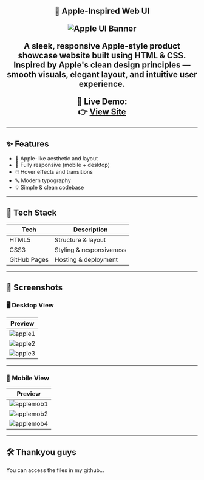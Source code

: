 <h2 align="center">🍏 Apple-Inspired Web UI

  ![Apple UI Banner](https://capsule-render.vercel.app/api?type=waving&color=gradient&height=200&section=header&text=Apple%20Inspired%20Web%20UI&fontSize=30&fontColor=ffffff)

A sleek, responsive Apple-style product showcase website built using HTML & CSS. Inspired by Apple's clean design principles — smooth visuals, elegant layout, and intuitive user experience.

🔗 **Live Demo:**  
👉 [View Site](https://aswinash05.github.io/Apple_inspired_web/)

---

## ✨ Features

- 🍎 Apple-like aesthetic and layout
- 📱 Fully responsive (mobile + desktop)
- 🖱️ Hover effects and transitions
- 🔤 Modern typography
- 💡 Simple & clean codebase

---

## 🚀 Tech Stack

| Tech     | Description               |
|----------|---------------------------|
| HTML5    | Structure & layout         |
| CSS3     | Styling & responsiveness   |
| GitHub Pages | Hosting & deployment     |

---

## 📸 Screenshots

### 🖥️ Desktop View

| Preview |
|--------|
| ![apple1](https://github.com/user-attachments/assets/def6488e-4753-40e7-90ee-99f565a148c1) |
| ![apple2](https://github.com/user-attachments/assets/e5ca35b5-bd4c-45a8-adb8-4f9d2492ca76) |
| ![apple3](https://github.com/user-attachments/assets/587e0f1c-1b0b-44c6-9a74-459a363a6f2f) |

---

### 📱 Mobile View

| Preview |
|--------|
| ![applemob1](https://github.com/user-attachments/assets/388f8a8a-d3c5-4d98-84f3-f6b36d8eb143) |
| ![applemob2](https://github.com/user-attachments/assets/7e4a1fcc-3248-4c96-b332-9ccb79fc5618) |
| ![applemob4](https://github.com/user-attachments/assets/0a4a03f5-4b54-4462-8ffc-50a8152055dc) |

---

## 🛠️ Thankyou guys

You can access the files in my github...
